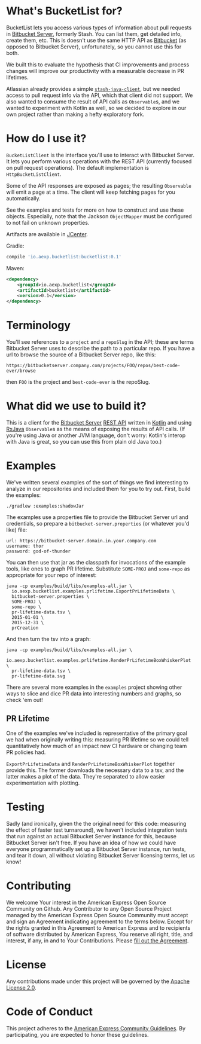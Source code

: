 # What's BucketList for?

BucketList lets you access various types of information about pull requests in [Bitbucket Server](https://www.atlassian.com/software/bitbucket), formerly Stash. You can list them, get detailed info, create them, etc. This is doesn't use the same HTTP API as [Bitbucket](https://www.bitbucket.org) (as opposed to Bitbucket Server), unfortunately, so you cannot use this for both.

We built this to evaluate the hypothesis that CI improvements and process changes will improve our productivity with a measurable decrease in PR lifetimes.

Atlassian already provides a simple [`stash-java-client`](https://bitbucket.org/atlassianlabs/stash-java-client/overview), but we needed access to pull request info via the API, which that client did not support. We also wanted to consume the result of API calls as `Observable`s, and we wanted to experiment with Kotlin as well, so we decided to explore in our own project rather than making a hefty exploratory fork.

# How do I use it?

`BucketListClient` is the interface you'll use to interact with Bitbucket Server. It lets you perform various operations with the REST API (currently focused on pull request operations). The default implementation is `HttpBucketListClient`.

Some of the API responses are exposed as pages; the resulting `Observable` will emit a page at a time. The client will keep fetching pages for you automatically.

See the examples and tests for more on how to construct and use these objects. Especially, note that the Jackson `ObjectMapper` must be configured to not fail on unknown properties.

Artifacts are available in [JCenter](https://bintray.com/bintray/jcenter).

Gradle:

```groovy
compile 'io.aexp.bucketlist:bucketlist:0.1'
```

Maven:

```xml
<dependency>
    <groupId>io.aexp.bucketlist</groupId>
    <artifactId>bucketlist</artifactId>
    <version>0.1</version>
</dependency>
```

# Terminology

You'll see references to a `project` and a `repoSlug` in the API; these are terms Bitbucket Server uses to describe the path to a particular repo. If you have a url to browse the source of a Bitbucket Server repo, like this:

```
https://bitbucketserver.company.com/projects/FOO/repos/best-code-ever/browse
```

then `FOO` is the project and `best-code-ever` is the repoSlug.

# What did we use to build it?

This is a client for the [Bitbucket Server](https://www.atlassian.com/software/bitbucket) [REST API](https://developer.atlassian.com/stash/docs/latest/reference/rest-api.html) written in [Kotlin](http://kotlinlang.org/) and using [RxJava](https://github.com/ReactiveX/RxJava) `Observable`s as the means of exposing the results of API calls. (If you're using Java or another JVM language, don't worry: Kotlin's interop with Java is great, so you can use this from plain old Java too.)

# Examples

We've written several examples of the sort of things we find interesting to analyze in our repositories and included them for you to try out. First, build the examples:

```
./gradlew :examples:shadowJar
```

The examples use a properties file to provide the Bitbucket Server url and credentials, so prepare a `bitbucket-server.properties` (or whatever you'd like) file:

```
url: https://bitbucket-server.domain.in.your.company.com
username: thor
password: god-of-thunder
```

You can then use that jar as the classpath for invocations of the example tools, like ones to graph PR lifetime. Substitute `SOME-PROJ` and `some-repo` as appropriate for your repo of interest:

```
java -cp examples/build/libs/examples-all.jar \
  io.aexp.bucketlist.examples.prlifetime.ExportPrLifetimeData \
  bitbucket-server.properties \
  SOME-PROJ \
  some-repo \
  pr-lifetime-data.tsv \
  2015-01-01 \
  2015-12-31 \
  prCreation
```

And then turn the tsv into a graph:

```
java -cp examples/build/libs/examples-all.jar \
  io.aexp.bucketlist.examples.prlifetime.RenderPrLifetimeBoxWhiskerPlot \
  pr-lifetime-data.tsv \
  pr-lifetime-data.svg
```

There are several more examples in the `examples` project showing other ways to slice and dice PR data into interesting numbers and graphs, so check 'em out!

## PR Lifetime

One of the examples we've included is representative of the primary goal we had when originally writing this: measuring PR lifetime so we could tell quantitatively how much of an impact new CI hardware or changing team PR policies had.

`ExportPrLifetimeData`  and `RenderPrLifetimeBoxWhiskerPlot` together provide this. The former downloads the necessary data to a tsv, and the latter makes a plot of the data. They're separated to allow easier experimentation with plotting.

# Testing

Sadly (and ironically, given the the original need for this code: measuring the effect of faster test turnaround), we haven't included integration tests that run against an actual Bitbucket Server instance for this, because Bitbucket Server isn't free. If you have an idea of how we could have everyone programmatically set up a Bitbucket Server instance, run tests, and tear it down, all without violating Bitbucket Server licensing terms, let us know!

# Contributing

We welcome Your interest in the American Express Open Source Community on Github. Any Contributor to any Open Source Project managed by the American Express Open Source Community must accept and sign an Agreement indicating agreement to the terms below. Except for the rights granted in this Agreement to American Express and to recipients of software distributed by American Express, You reserve all right, title, and interest, if any, in and to Your Contributions. Please [fill out the Agreement](http://goo.gl/forms/mIHWH1Dcuy).

# License

Any contributions made under this project will be governed by the [Apache License 2.0](https://github.com/americanexpress/bucketlist/blob/master/LICENSE.txt).

# Code of Conduct

This project adheres to the [American Express Community Guidelines](https://github.com/americanexpress/bucketlist/wiki/Code-of-Conduct).
By participating, you are expected to honor these guidelines.
